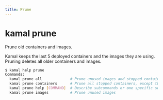 ```yaml
---
title: Prune
---
```


# kamal prune

Prune old containers and images.

Kamal keeps the last 5 deployed containers and the images they are using. Pruning deletes all older containers and images.

```bash
$ kamal help prune
Commands:
  kamal prune all             # Prune unused images and stopped containers
  kamal prune containers      # Prune all stopped containers, except the last n (default 5)
  kamal prune help [COMMAND]  # Describe subcommands or one specific subcommand
  kamal prune images          # Prune unused images
```
